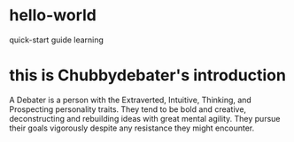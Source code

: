# hello-world
quick-start guide learning 
# this is  Chubbydebater's introduction
A Debater is a person with the Extraverted, Intuitive, Thinking, and Prospecting personality traits. They tend to be bold and creative, deconstructing and rebuilding ideas with great mental agility. They pursue their goals vigorously despite any resistance they might encounter.

